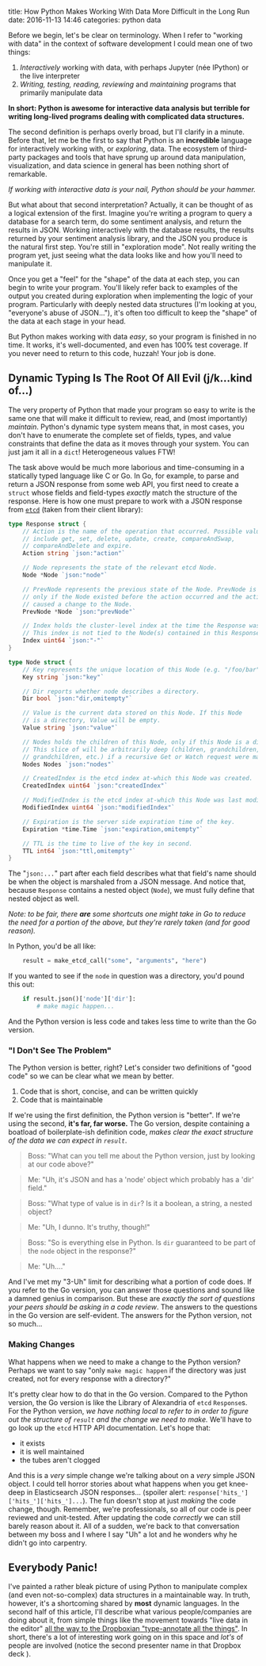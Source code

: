 title: How Python Makes Working With Data More Difficult in the Long Run
date: 2016-11-13 14:46
categories: python data

Before we begin, let's be clear on terminology. When I refer to "working with data" in the context of software
development I could mean one of two things:

1. *Interactively* working with data, with perhaps Jupyter (née IPython) or the live interpreter
1. *Writing, testing, reading, reviewing* and *maintaining* programs that primarily manipulate data

**In short: Python is awesome for interactive data analysis but terrible for writing long-lived programs dealing with
complicated data structures.**
<!--more-->
The second definition is perhaps overly broad, but I'll clarify in a minute. Before that, let me be the first to say
that Python is an **incredible** language for interactively working with, or *exploring*, data. The ecosystem of third-party packages and
tools that have sprung up around data manipulation, visualization, and data science in general has been nothing short of
remarkable. 

*If working with interactive data is your nail, Python should be your hammer.*

But what about that second interpretation? Actually, it can be thought of as a logical extension of the first. Imagine you're
writing a program to query a database for a search term, do some sentiment analysis, and return the results in JSON.
Working interactively with the database results, the results returned by your sentiment analysis library, and the JSON
you produce is the natural first step. You're still in "exploration mode". Not really writing the program yet, just
seeing what the data looks like and how you'll need to manipulate it.

Once you get a "feel" for the "shape" of the data at each step, you can begin to write your program. You'll likely refer
back to examples of the output you created during exploration when implementing the logic of your program. Particularly
with deeply nested data structures (I'm looking at you, "everyone's abuse of JSON..."), it's often too difficult to keep the "shape" of
the data at each stage in your head.

But Python makes working with data *easy*, so your program is finished in no time. It works, it's well-documented, and
even has 100% test coverage. If you never need to return to this code, huzzah! Your job is done.

## Dynamic Typing Is The Root Of All Evil (j/k...kind of...)

The very property of Python that made your program so easy to write is the same one that will make it difficult to
review, read, and (most importantly) *maintain*. Python's dynamic type system means that, in most cases, you don't have
to enumerate the complete set of fields, types, and value constraints that define the data as it moves through your
system. You can just jam it all in a `dict`! Heterogeneous values FTW!

The task above would be much more laborious and time-consuming in a statically typed language like C or Go. In Go, for
example, to parse and return a JSON response from some web API, you first need to create a `struct` whose fields and
field-types *exactly* match the structure of the response. Here is how one must prepare to work with a JSON response
from [`etcd`](https://github.com/coreos/etcd) (taken from their client library):

```go
type Response struct {
	// Action is the name of the operation that occurred. Possible values
	// include get, set, delete, update, create, compareAndSwap,
	// compareAndDelete and expire.
	Action string `json:"action"`

	// Node represents the state of the relevant etcd Node.
	Node *Node `json:"node"`

	// PrevNode represents the previous state of the Node. PrevNode is non-nil
	// only if the Node existed before the action occurred and the action
	// caused a change to the Node.
	PrevNode *Node `json:"prevNode"`

	// Index holds the cluster-level index at the time the Response was generated.
	// This index is not tied to the Node(s) contained in this Response.
	Index uint64 `json:"-"`
}

type Node struct {
	// Key represents the unique location of this Node (e.g. "/foo/bar").
	Key string `json:"key"`

	// Dir reports whether node describes a directory.
	Dir bool `json:"dir,omitempty"`

	// Value is the current data stored on this Node. If this Node
	// is a directory, Value will be empty.
	Value string `json:"value"`

	// Nodes holds the children of this Node, only if this Node is a directory.
	// This slice of will be arbitrarily deep (children, grandchildren, great-
	// grandchildren, etc.) if a recursive Get or Watch request were made.
	Nodes Nodes `json:"nodes"`

	// CreatedIndex is the etcd index at-which this Node was created.
	CreatedIndex uint64 `json:"createdIndex"`

	// ModifiedIndex is the etcd index at-which this Node was last modified.
	ModifiedIndex uint64 `json:"modifiedIndex"`

	// Expiration is the server side expiration time of the key.
	Expiration *time.Time `json:"expiration,omitempty"`

	// TTL is the time to live of the key in second.
	TTL int64 `json:"ttl,omitempty"`
}
```

The "`json:...`" part after each field describes what that field's name should be when the object is marshaled from a
JSON message. And notice that, because `Response` contains a nested object (`Node`), we must fully define that nested
object as well.

*Note: to be fair, there **are** some shortcuts one might take in Go to reduce the need for a portion of the above, but they're rarely taken (and for good reason).*

In Python, you'd be all like:

```py
    result = make_etcd_call("some", "arguments", "here")
```

If you wanted to see if the `node` in question was a directory, you'd pound this out:

```py
    if result.json()['node']['dir']:
        # make magic happen... 
```

And the Python version is less code and takes less time to write than the Go version.

### "I Don't See The Problem"

The Python version is better, right? Let's consider two definitions of "good code" so we can be clear what we mean by better.

1. Code that is short, concise, and can be written quickly
1. Code that is maintainable

If we're using the first definition, the Python version is "better". If we're using the second, **it's far, far worse.**
The Go version, despite containing a boatload of boilerplate-ish definition code, *makes clear the exact structure of the
data we can expect in `result`*. 

> Boss: "What can you tell me about the Python version, just by looking at our code above?"

> Me: "Uh, it's JSON and has a 'node' object which probably has a 'dir' field."

> Boss: "What type of value is in `dir`? Is it a boolean, a string, a nested object?

> Me: "Uh, I dunno. It's truthy, though!"

> Boss: "So is everything else in Python. Is `dir` guaranteed to be part of the `node` object in the response?"

> Me: "Uh...."

And I've met my "3-Uh" limit for describing what a portion of code does. If you refer to the Go version, you can answer
those questions and sound like a damned genius in comparison. But these are *exactly the sort of questions your peers
should be asking in a code review*. The answers to the questions in the Go version are self-evident. The answers for the
Python version, not so much...

### Making Changes

What happens when we need to make a change to the Python version? Perhaps we want to say "only `make magic happen` if the
directory was just created, not for every response with a directory?" 

It's pretty clear how to do that in the Go
version. Compared to the Python version, the Go version is like the Library of Alexandria of `etcd` `Response`s. For the
Python version, *we have nothing local to refer to in order to figure out the structure of `result` and the change we
need to make.* We'll have to go look up the `etcd` HTTP API documentation. Let's hope that:

* it exists
* it is well maintained
* the tubes aren't clogged

And this is a *very* simple change we're talking about on a *very* simple JSON object. I could tell horror stories about
what happens when you get knee-deep in Elasticsearch JSON responses... (spoiler alert: `response['hits_']['hits_']['hits_']...`).
The fun doesn't stop at just *making* the code change, though. Remember, we're professionals, so all of our code is peer
reviewed and unit-tested. After updating the code *correctly* we can still barely reason about it. All of a sudden, we're
back to that conversation between my boss and I where I say "Uh" a lot and he wonders why he didn't go into carpentry.

## Everybody Panic!

I've painted a rather bleak picture of using Python to manipulate complex (and even not-so-complex) data structures in a maintainable way. In truth, however, it's a shortcoming shared by **most** dynamic languages.
In the second half of this article, I'll describe what various people/companies are doing about it, from simple things like the movement towards "live data in the editor" [all the way to the Dropboxian "type-annotate all the things"](https://www.dropbox.com/s/efatwr0pozsargb/PyCon%20mypy%20talk%202016.pdf?dl=0). In short, there's a lot of interesting work going on in this space and *lot's* of people are involved (notice the second presenter name in that Dropbox deck *<ahem>*).
